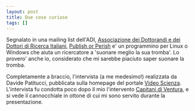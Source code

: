 ```yaml
---
layout: post
title: Due cose curiose
tags: []
---
```


Segnalato in una mailing list dell'ADI, [Associazione dei Dottorandi e dei Dottori di Ricerca Italiani](http://www.dottorato.it/), [Publish or Perish](http://www.harzing.com/resources.htm#/pop.htm) e' un programmino per Linux o Windows che aiuta un ricercatore a 'suonare meglio la sua tromba'. Lo provero' anche io, considerato che mi sarebbe piaciuto saper suonare la tromba.

Completamente a braccio, l'intervista (a me medesimo!) realizzata da Davide Patitucci, pubblicata sulla homepage del portale [Video Scienza](http://www.videoscienza.it/Objects/Home1.asp). L'intervista fu condotta poco dopo il mio l'intervento [Capitani di Ventura](http://www.galileonet.it/postdoc/article/76/capitani-di-ventura-autoreferenziale), e si vede il cannocchiale in ottone di cui mi sono servito durante la presentazione.
